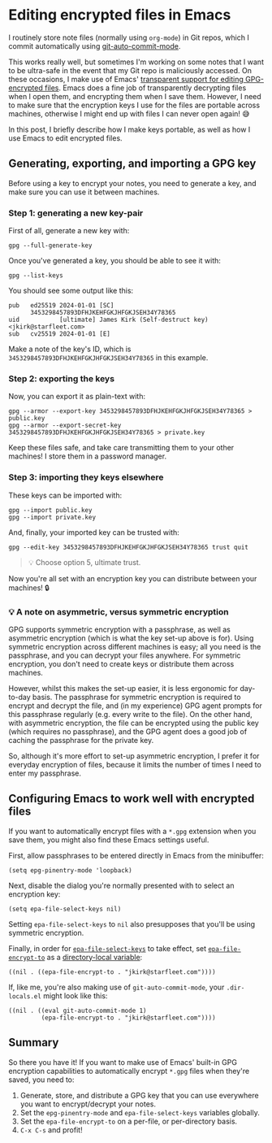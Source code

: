 

# Editing encrypted files in Emacs

I routinely store note files (normally using `org-mode`) in Git repos, which I commit automatically using [git-auto-commit-mode](https://github.com/ryuslash/git-auto-commit-mode).

This works really well, but sometimes I'm working on some notes that I want to be ultra-safe in the event that my Git repo is maliciously accessed. On these occasions, I make use of Emacs' [transparent support for editing GPG-encrypted files](https://www.gnu.org/software/emacs/manual/html_node/epa/Encrypting_002fdecrypting-gpg-files.html). Emacs does a fine job of transparently decrypting files when I open them, and encrypting them when I save them. However, I need to make sure that the encryption keys I use for the files are portable across machines, otherwise I might end up with files I can never open again! 😅

In this post, I briefly describe how I make keys portable, as well as how I use Emacs to edit encrypted files.


## Generating, exporting, and importing a GPG key

Before using a key to encrypt your notes, you need to generate a key, and make sure you can use it between machines.


### Step 1: generating a new key-pair

First of all, generate a new key with:

    gpg --full-generate-key

Once you've generated a key, you should be able to see it with:

    gpg --list-keys

You should see some output like this:

    pub   ed25519 2024-01-01 [SC]
          3453298457893DFHJKEHFGKJHFGKJSEH34Y78365
    uid           [ultimate] James Kirk (Self-destruct key) <jkirk@starfleet.com>
    sub   cv25519 2024-01-01 [E]

Make a note of the key's ID, which is `3453298457893DFHJKEHFGKJHFGKJSEH34Y78365` in this example.


### Step 2: exporting the keys

Now, you can export it as plain-text with:

    gpg --armor --export-key 3453298457893DFHJKEHFGKJHFGKJSEH34Y78365 > public.key
    gpg --armor --export-secret-key 3453298457893DFHJKEHFGKJHFGKJSEH34Y78365 > private.key

Keep these files safe, and take care transmitting them to your other machines! I store them in a password manager.


### Step 3: importing they keys elsewhere

These keys can be imported with:

    gpg --import public.key
    gpg --import private.key

And, finally, your imported key can be trusted with:

    gpg --edit-key 3453298457893DFHJKEHFGKJHFGKJSEH34Y78365 trust quit

> 💡 Choose option 5, ultimate trust.

Now you're all set with an encryption key you can distribute between your machines! 🔒


### 💡 A note on asymmetric, versus symmetric encryption

GPG supports symmetric encryption with a passphrase, as well as asymmetric encryption (which is what the key set-up above is for). Using symmetric encryption across different machines is easy; all you need is the passphrase, and you can decrypt your files anywhere. For symmetric encryption, you don't need to create keys or distribute them across machines.

However, whilst this makes the set-up easier, it is less ergonomic for day-to-day basis. The passphrase for symmetric encryption is required to encrypt and decrypt the file, and (in my experience) GPG agent prompts for this passphrase regularly (e.g. every write to the file). On the other hand, with asymmetric encryption, the file can be encrypted using the public key (which requires no passphrase), and the GPG agent does a good job of caching the passphrase for the private key.

So, although it's more effort to set-up asymmetric encryption, I prefer it for everyday encryption of files, because it limits the number of times I need to enter my passphrase.


## Configuring Emacs to work well with encrypted files

If you want to automatically encrypt files with a `*.gpg` extension when you save them, you might also find these Emacs settings useful.

First, allow passphrases to be entered directly in Emacs from the minibuffer:

    (setq epg-pinentry-mode 'loopback)

Next, disable the dialog you're normally presented with to select an encryption key:

    (setq epa-file-select-keys nil)

Setting `epa-file-select-keys` to `nil` also presupposes that you'll be using symmetric encryption.

Finally, in order for [`epa-file-select-keys`](https://www.gnu.org/software/emacs/manual/html_node/epa/Encrypting_002fdecrypting-gpg-files.html#index-epa_002dfile_002dselect_002dkeys-1) to take effect, set [`epa-file-encrypt-to`](https://www.gnu.org/software/emacs/manual/html_node/epa/Encrypting_002fdecrypting-gpg-files.html#index-epa_002dfile_002dencrypt_002dto) as a [directory-local variable](https://www.gnu.org/software/emacs/manual/html_node/emacs/Directory-Variables.html):

    ((nil . ((epa-file-encrypt-to . "jkirk@starfleet.com"))))

If, like me, you're also making use of `git-auto-commit-mode`, your `.dir-locals.el` might look like this:

    ((nil . ((eval git-auto-commit-mode 1)
             (epa-file-encrypt-to . "jkirk@starfleet.com"))))


## Summary

So there you have it! If you want to make use of Emacs' built-in GPG encryption capabilities to automatically encrypt `*.gpg` files when they're saved, you need to:

1.  Generate, store, and distribute a GPG key that you can use everywhere you want to encrypt/decrypt your notes.
2.  Set the `epg-pinentry-mode` and `epa-file-select-keys` variables globally.
3.  Set the `epa-file-encrypt-to` on a per-file, or per-directory basis.
4.  `C-x C-s` and profit!

